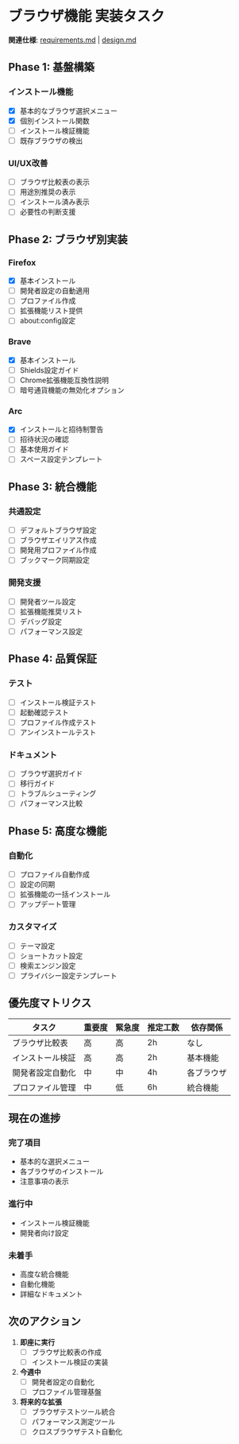 # ブラウザ機能 実装タスク

**関連仕様**: [requirements.md](./requirements.md) | [design.md](./design.md)

## Phase 1: 基盤構築

### インストール機能
- [x] 基本的なブラウザ選択メニュー
- [x] 個別インストール関数
- [ ] インストール検証機能
- [ ] 既存ブラウザの検出

### UI/UX改善
- [ ] ブラウザ比較表の表示
- [ ] 用途別推奨の表示
- [ ] インストール済み表示
- [ ] 必要性の判断支援

## Phase 2: ブラウザ別実装

### Firefox
- [x] 基本インストール
- [ ] 開発者設定の自動適用
- [ ] プロファイル作成
- [ ] 拡張機能リスト提供
- [ ] about:config設定

### Brave
- [x] 基本インストール
- [ ] Shields設定ガイド
- [ ] Chrome拡張機能互換性説明
- [ ] 暗号通貨機能の無効化オプション

### Arc
- [x] インストールと招待制警告
- [ ] 招待状況の確認
- [ ] 基本使用ガイド
- [ ] スペース設定テンプレート

## Phase 3: 統合機能

### 共通設定
- [ ] デフォルトブラウザ設定
- [ ] ブラウザエイリアス作成
- [ ] 開発用プロファイル作成
- [ ] ブックマーク同期設定

### 開発支援
- [ ] 開発者ツール設定
- [ ] 拡張機能推奨リスト
- [ ] デバッグ設定
- [ ] パフォーマンス設定

## Phase 4: 品質保証

### テスト
- [ ] インストール検証テスト
- [ ] 起動確認テスト
- [ ] プロファイル作成テスト
- [ ] アンインストールテスト

### ドキュメント
- [ ] ブラウザ選択ガイド
- [ ] 移行ガイド
- [ ] トラブルシューティング
- [ ] パフォーマンス比較

## Phase 5: 高度な機能

### 自動化
- [ ] プロファイル自動作成
- [ ] 設定の同期
- [ ] 拡張機能の一括インストール
- [ ] アップデート管理

### カスタマイズ
- [ ] テーマ設定
- [ ] ショートカット設定
- [ ] 検索エンジン設定
- [ ] プライバシー設定テンプレート

## 優先度マトリクス

| タスク | 重要度 | 緊急度 | 推定工数 | 依存関係 |
|--------|--------|--------|----------|----------|
| ブラウザ比較表 | 高 | 高 | 2h | なし |
| インストール検証 | 高 | 高 | 2h | 基本機能 |
| 開発者設定自動化 | 中 | 中 | 4h | 各ブラウザ |
| プロファイル管理 | 中 | 低 | 6h | 統合機能 |

## 現在の進捗

### 完了項目
- 基本的な選択メニュー
- 各ブラウザのインストール
- 注意事項の表示

### 進行中
- インストール検証機能
- 開発者向け設定

### 未着手
- 高度な統合機能
- 自動化機能
- 詳細なドキュメント

## 次のアクション

1. **即座に実行**
   - [ ] ブラウザ比較表の作成
   - [ ] インストール検証の実装

2. **今週中**
   - [ ] 開発者設定の自動化
   - [ ] プロファイル管理基盤

3. **将来的な拡張**
   - [ ] ブラウザテストツール統合
   - [ ] パフォーマンス測定ツール
   - [ ] クロスブラウザテスト自動化